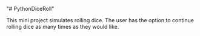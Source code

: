 "# PythonDiceRoll" 

This mini project simulates rolling dice. The user has the option to continue rolling dice as many times as they would like. 
